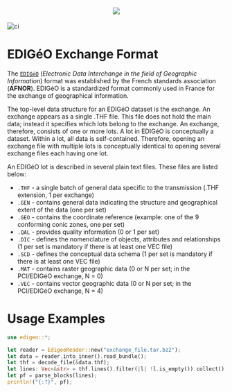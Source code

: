 <h1 align="center">
  <a href= "https://cadastre.data.gouv.fr/datasets/plan-cadastral-informatise">
  <img src="https://cadastre.data.gouv.fr/static/images/logos/cadastre.data.gouv.fr.svg">
  </a>
</h1>


![ci](https://github.com/duvenagep/edigeo/actions/workflows/main.yaml/badge.svg)


# EDIGéO Exchange Format

The [`EDIGéO`](https://www.data.gouv.fr/s/resources/plan-cadastral-informatise/20170906-150737/standard_edigeo_2013.pdf) (_Electronic Data Interchange in the field of Geographic Information_) format was established
by the French standards association (**AFNOR**). EDIGéO is a standardized format commonly used in France for
the exchange of geographical information.

The top-level data structure for an EDIGéO dataset is the exchange. An exchange appears as a single .THF file.
This file does not hold the main data; instead it specifies which lots belong to the exchange. An exchange,
therefore, consists of one or more lots. A lot in EDIGéO is conceptually a dataset. Within a lot, all data is
self-contained. Therefore, opening an exchange file with multiple lots is conceptually identical to opening
several exchange files each having one lot.

An EDIGéO lot is described in several plain text files. These files are listed below:
* `.THF` - a single batch of general data specific to the transmission (.THF extension, 1 per exchange)
* `.GEN` - contains general data indicating the structure and geographical extent of the data (one
per set)
* `.GEO` - contains the coordinate reference (example: one of the 9 conforming conic zones, one per set)
* `.QAL` - provides quality information (0 or 1 per set)
* `.DIC` - defines the nomenclature of objects, attributes and relationships (1 per set is mandatory
if there is at least one VEC file)
* `.SCD` - defines the conceptual data schema (1 per set is mandatory if there is at least one VEC file)
* `.MAT` - contains raster geographic data (0 or N per set; in the PCI/EDIGéO exchange, N = 0)
* `.VEC` - contains vector geographic data (0 or N per set; in the PCI/EDIGéO
exchange, N = 4)


# Usage Examples
```rust
use edigeo::*;

let reader = EdigeoReader::new("exchange_file.tar.bz2");
let data = reader.into_inner().read_bundle();
let thf = decode_file(&data.thf);
let lines: Vec<&str> = thf.lines().filter(|l| !l.is_empty()).collect();
let pf = parse_blocks(lines);
println!("{:?}", pf);
```
